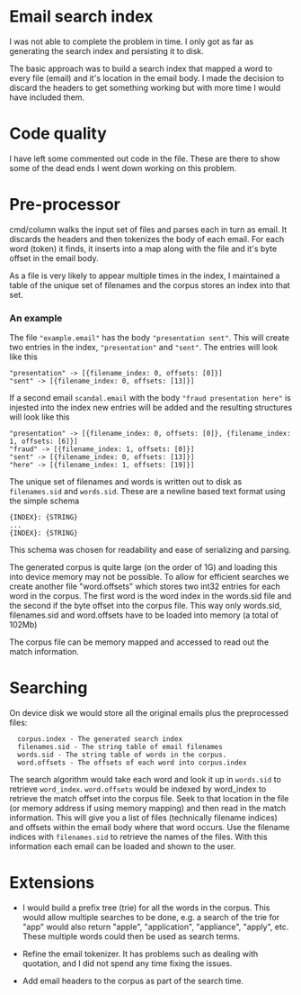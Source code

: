 # Email search index

I was not able to complete the problem in time. I only got as far as generating the search index
and persisting it to disk.

The basic approach was to build a search index that mapped a word to every file (email) and it's location in the email body. I made the decision to discard the headers to get something working but with more time I would have included them.

# Code quality

I have left some commented out code in the file. These are there to show some of the dead ends I went down working on this problem.

# Pre-processor

cmd/column walks the input set of files and parses each in turn as email. It discards the headers and then tokenizes the body of each email. For each word (token) it finds, it inserts into a map along with the file and it's byte offset in the email body.

As a file is very likely to appear multiple times in the index, I maintained a table of the unique set of filenames and the corpus stores an index into that set.

### An example

The file `"example.email"` has the body `"presentation sent"`. This will create two entries in the index, `"presentation"` and `"sent"`. The entries will look like this

```
"presentation" -> [{filename_index: 0, offsets: [0]}]
"sent" -> [{filename_index: 0, offsets: [13]}]
```

If a second email `scandal.email` with the body `"fraud presentation here"` is injested into the index new entries will be added and the resulting structures will look like this

```
"presentation" -> [{filename_index: 0, offsets: [0]}, {filename_index: 1, offsets: [6]}]
"fraud" -> [{filename_index: 1, offsets: [0]}]
"sent" -> [{filename_index: 0, offsets: [13]}]
"here" -> [{filename_index: 1, offsets: [19]}]
```

The unique set of filenames and words is written out to disk as `filenames.sid` and `words.sid`. These are a newline based text format using the simple schema

```
{INDEX}: {STRING}
...
{INDEX}: {STRING}
```

This schema was chosen for readability and ease of serializing and parsing.

The generated corpus is quite large (on the order of 1G) and loading this into device memory may not be possible. To allow for efficient searches we create another file "word.offsets" which stores two int32 entries for each word in the corpus. The first word is the word index in the words.sid file and the second if the byte offset into the corpus file. This way only words.sid, filenames.sid and word.offsets have to be loaded into memory (a total of 102Mb)

The corpus file can be memory mapped and accessed to read out the match information.

# Searching

On device disk we would store all the original emails plus the preprocessed files:
```
  corpus.index - The generated search index
  filenames.sid - The string table of email filenames
  words.sid - The string table of words in the corpus.
  word.offsets - The offsets of each word into corpus.index
```

The search algorithm would take each word and look it up in `words.sid` to retrieve `word_index`. `word.offsets` would be indexed by word_index to retrieve the match offset into the corpus file. Seek to that location in the file (or memory address if using memory mapping) and then read in the match information. This will give you a list of files (technically filename indices) and offsets within the email body where that word occurs. Use the filename indices with `filenames.sid` to retrieve the names of the files. With this information each email can be loaded and shown to the user.

# Extensions

* I would build a prefix tree (trie) for all the words in the corpus. This would allow multiple searches to be done, e.g. a search of the trie for "app" would also return "apple", "application", "appliance", "apply", etc. These multiple words could then be used as search terms.

* Refine the email tokenizer. It has problems such as dealing with quotation, and I did not spend any time fixing the issues.

* Add email headers to the corpus as part of the search time.
